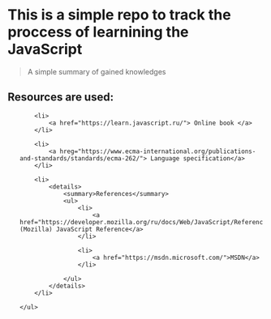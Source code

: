 
<h1>This is a simple repo to track the proccess of learnining the JavaScript</h1>
<blockquote>
A simple summary of gained knowledges
</blockquote>
<h2>
    Resources are used:
</h2>
<section>
    <ul>
        
        <li>
            <a href="https://learn.javascript.ru/"> Online book </a>
        </li>
        
        <li>
            <a hreg="https://www.ecma-international.org/publications-and-standards/standards/ecma-262/"> Language specification</a>
        </li>
        
        <li>
            <details>
                <summary>References</summary>
                <ul>
                    <li>
                        <a href="https://developer.mozilla.org/ru/docs/Web/JavaScript/Reference">MDN (Mozilla) JavaScript Reference</a>
                    </li>

                    <li>
                        <a href="https://msdn.microsoft.com/">MSDN</a>
                    </li>

                </ul>
            </details>
        </li>

    </ul>
</section>
